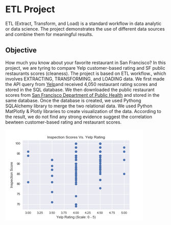 # ETL Project
ETL (Extract, Transform, and Load) is a standard workflow in data analytic or data science.  The project demonstrates the use of different data sources and combine them for meaningful results. 

## Objective
How much you know about your favorite restaurant in San Francisco?  In this project, we are tyring to compare Yelp customer-based rating and SF public restaurants scores (cleaness). The project is based on ETL workflow., which involves EXTRACTING, TRANSFORMING, and LOADING data. We first made the API query from [Yelp](https://www.yelp.com/developers)and received 4,050 restaurant rating scores and stored in the SQL database.  We then downloaded the public restaurant scores from [San Francisco Department of Public Health](https://www.sfdph.org/dph/EH/Food/Score/default.asp) and stored in the same database. Once the database is created, we used Pythong SQLAlchemy library to merge the two relational data. We used Python MatPlotly & Plotly libraries to create visualization of the data. According to the result, we do not find any strong evidence suggest the correlation bewteen customer-based rating and restaurant scores. 

![restaurant](Images/inspection_scores_vs_yelp_rating.png)

